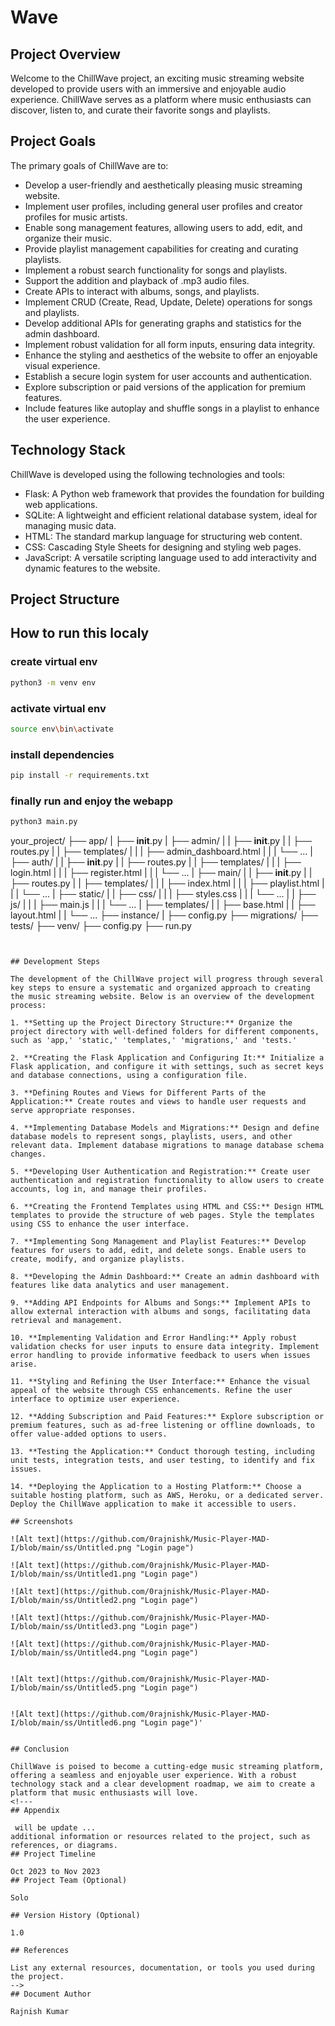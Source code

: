# Wave

## Project Overview

Welcome to the ChillWave project, an exciting music streaming website developed to provide users with an immersive and enjoyable audio experience. ChillWave serves as a platform where music enthusiasts can discover, listen to, and curate their favorite songs and playlists.

## Project Goals

The primary goals of ChillWave are to:
- Develop a user-friendly and aesthetically pleasing music streaming website.
- Implement user profiles, including general user profiles and creator profiles for music artists.
- Enable song management features, allowing users to add, edit, and organize their music.
- Provide playlist management capabilities for creating and curating playlists.
- Implement a robust search functionality for songs and playlists.
- Support the addition and playback of .mp3 audio files.
- Create APIs to interact with albums, songs, and playlists.
- Implement CRUD (Create, Read, Update, Delete) operations for songs and playlists.
- Develop additional APIs for generating graphs and statistics for the admin dashboard.
- Implement robust validation for all form inputs, ensuring data integrity.
- Enhance the styling and aesthetics of the website to offer an enjoyable visual experience.
- Establish a secure login system for user accounts and authentication.
- Explore subscription or paid versions of the application for premium features.
- Include features like autoplay and shuffle songs in a playlist to enhance the user experience.

## Technology Stack

ChillWave is developed using the following technologies and tools:
- Flask: A Python web framework that provides the foundation for building web applications.
- SQLite: A lightweight and efficient relational database system, ideal for managing music data.
- HTML: The standard markup language for structuring web content.
- CSS: Cascading Style Sheets for designing and styling web pages.
- JavaScript: A versatile scripting language used to add interactivity and dynamic features to the website.

## Project Structure

## How to run this localy

### create virtual env
```bash
python3 -m venv env
```
### activate virtual env

```bash
source env\bin\activate
```
### install dependencies
```bash
pip install -r requirements.txt
```

### finally run and enjoy the webapp
```bash
python3 main.py
```



your_project/
    ├── app/
    |   ├── __init__.py
    |   ├── admin/
    |   |   ├── __init__.py
    |   |   ├── routes.py
    |   |   ├── templates/
    |   |   |   ├── admin_dashboard.html
    |   |   |   └── ...
    |   ├── auth/
    |   |   ├── __init__.py
    |   |   ├── routes.py
    |   |   ├── templates/
    |   |   |   ├── login.html
    |   |   |   ├── register.html
    |   |   |   └── ...
    |   ├── main/
    |   |   ├── __init__.py
    |   |   ├── routes.py
    |   |   ├── templates/
    |   |   |   ├── index.html
    |   |   |   ├── playlist.html
    |   |   |   └── ...
    |   ├── static/
    |   |   ├── css/
    |   |   |   ├── styles.css
    |   |   |   └── ...
    |   |   ├── js/
    |   |   |   ├── main.js
    |   |   |   └── ...
    |   ├── templates/
    |   |   ├── base.html
    |   |   ├── layout.html
    |   |   └── ...
    ├── instance/
    |   ├── config.py
    ├── migrations/
    ├── tests/
    ├── venv/
    ├── config.py
    ├── run.py
```


## Development Steps

The development of the ChillWave project will progress through several key steps to ensure a systematic and organized approach to creating the music streaming website. Below is an overview of the development process:

1. **Setting up the Project Directory Structure:** Organize the project directory with well-defined folders for different components, such as 'app,' 'static,' 'templates,' 'migrations,' and 'tests.'

2. **Creating the Flask Application and Configuring It:** Initialize a Flask application, and configure it with settings, such as secret keys and database connections, using a configuration file.

3. **Defining Routes and Views for Different Parts of the Application:** Create routes and views to handle user requests and serve appropriate responses.

4. **Implementing Database Models and Migrations:** Design and define database models to represent songs, playlists, users, and other relevant data. Implement database migrations to manage database schema changes.

5. **Developing User Authentication and Registration:** Create user authentication and registration functionality to allow users to create accounts, log in, and manage their profiles.

6. **Creating the Frontend Templates using HTML and CSS:** Design HTML templates to provide the structure of web pages. Style the templates using CSS to enhance the user interface.

7. **Implementing Song Management and Playlist Features:** Develop features for users to add, edit, and delete songs. Enable users to create, modify, and organize playlists.

8. **Developing the Admin Dashboard:** Create an admin dashboard with features like data analytics and user management.

9. **Adding API Endpoints for Albums and Songs:** Implement APIs to allow external interaction with albums and songs, facilitating data retrieval and management.

10. **Implementing Validation and Error Handling:** Apply robust validation checks for user inputs to ensure data integrity. Implement error handling to provide informative feedback to users when issues arise.

11. **Styling and Refining the User Interface:** Enhance the visual appeal of the website through CSS enhancements. Refine the user interface to optimize user experience.

12. **Adding Subscription and Paid Features:** Explore subscription or premium features, such as ad-free listening or offline downloads, to offer value-added options to users.

13. **Testing the Application:** Conduct thorough testing, including unit tests, integration tests, and user testing, to identify and fix issues.

14. **Deploying the Application to a Hosting Platform:** Choose a suitable hosting platform, such as AWS, Heroku, or a dedicated server. Deploy the ChillWave application to make it accessible to users.

## Screenshots 

![Alt text](https://github.com/0rajnishk/Music-Player-MAD-I/blob/main/ss/Untitled.png "Login page")

![Alt text](https://github.com/0rajnishk/Music-Player-MAD-I/blob/main/ss/Untitled1.png "Login page")

![Alt text](https://github.com/0rajnishk/Music-Player-MAD-I/blob/main/ss/Untitled2.png "Login page")

![Alt text](https://github.com/0rajnishk/Music-Player-MAD-I/blob/main/ss/Untitled3.png "Login page")

![Alt text](https://github.com/0rajnishk/Music-Player-MAD-I/blob/main/ss/Untitled4.png "Login page")


![Alt text](https://github.com/0rajnishk/Music-Player-MAD-I/blob/main/ss/Untitled5.png "Login page")


![Alt text](https://github.com/0rajnishk/Music-Player-MAD-I/blob/main/ss/Untitled6.png "Login page")'


## Conclusion

ChillWave is poised to become a cutting-edge music streaming platform, offering a seamless and enjoyable user experience. With a robust technology stack and a clear development roadmap, we aim to create a platform that music enthusiasts will love.
<!---
## Appendix

 will be update ... 
additional information or resources related to the project, such as references, or diagrams.
## Project Timeline

Oct 2023 to Nov 2023
## Project Team (Optional)

Solo

## Version History (Optional)

1.0

## References

List any external resources, documentation, or tools you used during the project.
-->
## Document Author

Rajnish Kumar
